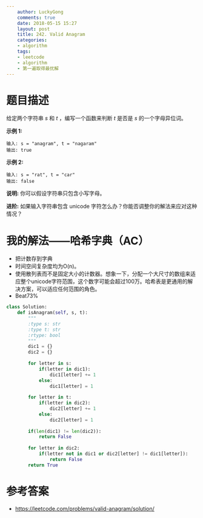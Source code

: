 ```yaml
---
    author: LuckyGong
    comments: true
    date: 2018-05-15 15:27
    layout: post
    title: 242. Valid Anagram
    categories:
    - algorithm
    tags:
    - leetcode
    - algorithm
    - 第一遍取得最优解
---
```


# 题目描述

给定两个字符串 *s* 和 *t* ，编写一个函数来判断 *t* 是否是 *s* 的一个字母异位词。

**示例 1:**

```
输入: s = "anagram", t = "nagaram"
输出: true
```

**示例 2:**

```
输入: s = "rat", t = "car"
输出: false
```

**说明:**
你可以假设字符串只包含小写字母。

**进阶:**
如果输入字符串包含 unicode 字符怎么办？你能否调整你的解法来应对这种情况？

# 我的解法——哈希字典（AC）

- 把计数存到字典
- 时间空间复杂度均为O(n)。
- 使用散列表而不是固定大小的计数器。想象一下，分配一个大尺寸的数组来适应整个unicode字符范围，这个数字可能会超过100万。哈希表是更通用的解决方案，可以适应任何范围的角色。 
- Beat73%

```python
class Solution:
    def isAnagram(self, s, t):
        """
        :type s: str
        :type t: str
        :rtype: bool
        """
        dic1 = {}
        dic2 = {}
        
        for letter in s:
            if(letter in dic1):
                dic1[letter] += 1
            else:
                dic1[letter] = 1
        
        for letter in t:
            if(letter in dic2):
                dic2[letter] += 1
            else:
                dic2[letter] = 1
                
        if(len(dic1) != len(dic2)):
            return False
        
        for letter in dic2:
            if(letter not in dic1 or dic2[letter] != dic1[letter]):
                return False
        return True
```

# 参考答案

- https://leetcode.com/problems/valid-anagram/solution/